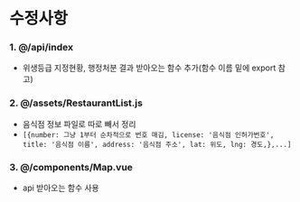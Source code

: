 # 수정사항

### 1. @/api/index
   - 위생등급 지정현황, 행정처분 결과 받아오는 함수 추가(함수 이름 밑에 export 참고)

### 2. @/assets/RestaurantList.js
   - 음식점 정보 파일로 따로 빼서 정리
   - `[{number: 그냥 1부터 순차적으로 번호 매김, license: '음식점 인허가번호', title: '음식점 이름', address: '음식점 주소', lat: 위도, lng: 경도,},...]`

### 3. @/components/Map.vue
   - api 받아오는 함수 사용
